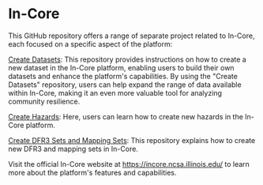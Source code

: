 # In-Core
This GitHub repository offers a range of separate project related to In-Core, each focused on a specific aspect of the platform:

[Create Datasets](https://github.com/your-username/incore-docs): This repository provides instructions on how to create a new dataset in the In-Core platform, enabling users to build their own datasets and enhance the platform's capabilities. By using the "Create Datasets" repository, users can help expand the range of data available within In-Core, making it an even more valuable tool for analyzing community resilience.

[Create Hazards](https://github.com/your-username/incore-ui): Here, users can learn how to create new hazards in the In-Core platform.

[Create DFR3 Sets and Mapping Sets](https://github.com/your-username/incore-data): This repository explains how to create new DFR3 and mapping sets in In-Core.

Visit the official In-Core website at https://incore.ncsa.illinois.edu/ to learn more about the platform's features and capabilities.
